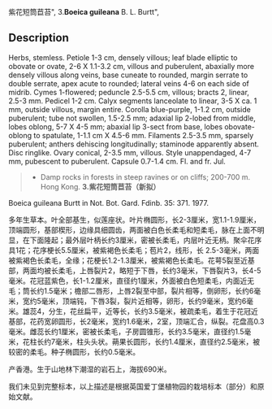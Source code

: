 紫花短筒苣苔",
3.**Boeica guileana** B. L. Burtt",

## Description
Herbs, stemless. Petiole 1-3 cm, densely villous; leaf blade elliptic to obovate or ovate, 2-6 X 1.1-3.2 cm, villous and puberulent, abaxially more densely villous along veins, base cuneate to rounded, margin serrate to double serrate, apex acute to rounded; lateral veins 4-6 on each side of midrib. Cymes 1-flowered; peduncle 2.5-5.5 cm, villous; bracts 2, linear, 2.5-3 mm. Pedicel 1-2 cm. Calyx segments lanceolate to linear, 3-5 X ca. 1 mm, outside villous, margin entire. Corolla blue-purple, 1-1.2 cm, outside puberulent; tube not swollen, 1.5-2.5 mm; adaxial lip 2-lobed from middle, lobes oblong, 5-7 X 4-5 mm; abaxial lip 3-sect from base, lobes obovate-oblong to spatulate, 1-1.1 cm X 4.5-6 mm. Filaments 2.5-3.5 mm, sparsely puberulent; anthers dehiscing longitudinally; staminode apparently absent. Disc ringlike. Ovary conical, 2-3.5 mm, villous. Style unappendaged, 4-7 mm, pubescent to puberulent. Capsule 0.7-1.4 cm. Fl. and fr. Jul.

> * Damp rocks in forests in steep ravines or on cliffs; 200-700 m. Hong Kong.
**3.紫花短筒苣苔（新拟）**

Boeica guileana Burtt in Not. Bot. Gard. Fdinb. 35: 371. 1977.

多年生草本。叶全部基生，似莲座状。叶片椭圆形，长2-3厘米，宽1.1-1.9厘米，顶端圆形，基部楔形，边缘具细圆齿，两面被白色长柔毛和短柔毛，脉在上面不明显，在下面隆起；最外层叶柄长约3厘米，密被长柔毛，内层叶近无柄。聚伞花序具1花；花序梗长5.5厘米，被紫褐色长柔毛；苞片2，线形，长 2.5-3毫米，两面被紫褐色长柔毛，全缘；花梗长1.2-1.3厘米，被紫褐色长柔毛。花萼5裂至近基部，两面均被长柔毛，上唇裂片2，略短于下唇，长约3毫米，下唇裂片3，长4-5毫米。花冠蓝紫色，长1-1.2厘米，直径约1厘米，外面被白色短柔毛，内面近无毛；筒长约1.5毫米；檐部二唇形，上唇2裂至中部，裂片相等，倒卵形，长约6毫米，宽约5毫米，顶端钝，下唇3裂，裂片近相等，卵形，长约9毫米，宽约6毫米。雄蕊4，分生，花丝扁平，近等长，长约3.5毫米，被疏柔毛，着生于花冠近基部，花药宽卵圆形，长2毫米，宽约1.6毫米，2室，顶端汇合，纵裂。花盘高0.3毫米。雌蕊长约1厘米，密被长柔毛，子房圆锥形，长约3.5毫米，直径约1.5毫米，花柱长约7毫米，柱头头状。蒴果长圆形，长约1.4厘米，直径约2.5毫米，被较密的柔毛。种子椭圆形，长约0.5毫米。

产香港。生于山地林下潮湿的岩石上，海拔690米。

我们未见到完整标本，以上描述是根据英国爱丁堡植物园的栽培标本（部分）和原始文献。
